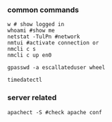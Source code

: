 ### common commands
```
w # show logged in
whoami #show me
netstat -TulPn #network
nmtui #activate connection or
nmcli c s
nmcli c up en0

gpasswd -a escallateduser wheel

timedatectl
```

### server related
```
apachect -S #check apache conf
```
